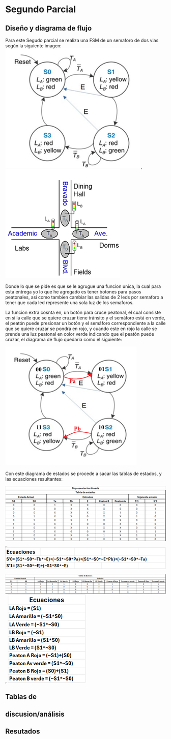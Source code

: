 # Segundo Parcial

## Diseño y diagrama de flujo
Para este Segudo parcial se realiza una FSM de un semaforo de dos vias según la siguiente imagen: 
![alt text](Imagenes/image-2.png) , ![alt text](Imagenes/image-1.png)

Donde lo que se pide es que se le agrugue una funcion unica, la cual para esta entrega yo lo que he agregado es tener botones para pasos peatonales, asi como tambien cambiar las salidas de 2 leds por semaforo a tener que cada led represente una sola luz de los semaforos.

La funcion extra cosnta en, un botón para cruce peatonal, el cual consiste en si la calle que se quiere cruzar tiene tránsito y el semáforo está en verde, el peatón puede presionar un botón y el semáforo correspondiente a la calle que se quiere cruzar se pondrá en rojo, y cuando este en rojo la calle se prende una luz peatonal en color verde indicando que el peatón puede cruzar, el diagrama de flujo quedaria como el siguiente: 

![alt text](Imagenes/image-3.png)

Con este diagrama de estados se procede a sacar las tablas de estados, y las ecuaciones resultantes:

![alt text](Imagenes/Tabla_de_Entradas.png), ![alt text](Imagenes/Ecuaciones_NextState.png)

![alt text](Imagenes/Tabla_Out.png), ![alt text](Imagenes/Ecuaciones_Output.png)

## Tablas de 
## discusion/análisis 

## Resutados


